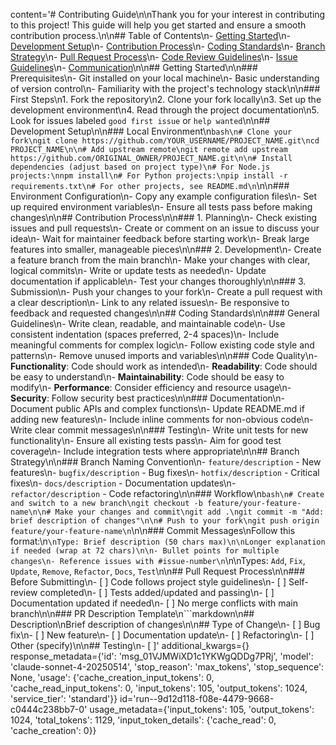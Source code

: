 content='# Contributing Guide\n\nThank you for your interest in contributing to this project! This guide will help you get started and ensure a smooth contribution process.\n\n## Table of Contents\n- [Getting Started](#getting-started)\n- [Development Setup](#development-setup)\n- [Contribution Process](#contribution-process)\n- [Coding Standards](#coding-standards)\n- [Branch Strategy](#branch-strategy)\n- [Pull Request Process](#pull-request-process)\n- [Code Review Guidelines](#code-review-guidelines)\n- [Issue Guidelines](#issue-guidelines)\n- [Communication](#communication)\n\n## Getting Started\n\n### Prerequisites\n- Git installed on your local machine\n- Basic understanding of version control\n- Familiarity with the project\'s technology stack\n\n### First Steps\n1. Fork the repository\n2. Clone your fork locally\n3. Set up the development environment\n4. Read through the project documentation\n5. Look for issues labeled `good first issue` or `help wanted`\n\n## Development Setup\n\n### Local Environment\n```bash\n# Clone your fork\ngit clone https://github.com/YOUR_USERNAME/PROJECT_NAME.git\ncd PROJECT_NAME\n\n# Add upstream remote\ngit remote add upstream https://github.com/ORIGINAL_OWNER/PROJECT_NAME.git\n\n# Install dependencies (adjust based on project type)\n# For Node.js projects:\nnpm install\n# For Python projects:\npip install -r requirements.txt\n# For other projects, see README.md\n```\n\n### Environment Configuration\n- Copy any example configuration files\n- Set up required environment variables\n- Ensure all tests pass before making changes\n\n## Contribution Process\n\n### 1. Planning\n- Check existing issues and pull requests\n- Create or comment on an issue to discuss your idea\n- Wait for maintainer feedback before starting work\n- Break large features into smaller, manageable pieces\n\n### 2. Development\n- Create a feature branch from the main branch\n- Make your changes with clear, logical commits\n- Write or update tests as needed\n- Update documentation if applicable\n- Test your changes thoroughly\n\n### 3. Submission\n- Push your changes to your fork\n- Create a pull request with a clear description\n- Link to any related issues\n- Be responsive to feedback and requested changes\n\n## Coding Standards\n\n### General Guidelines\n- Write clean, readable, and maintainable code\n- Use consistent indentation (spaces preferred, 2-4 spaces)\n- Include meaningful comments for complex logic\n- Follow existing code style and patterns\n- Remove unused imports and variables\n\n### Code Quality\n- **Functionality**: Code should work as intended\n- **Readability**: Code should be easy to understand\n- **Maintainability**: Code should be easy to modify\n- **Performance**: Consider efficiency and resource usage\n- **Security**: Follow security best practices\n\n### Documentation\n- Document public APIs and complex functions\n- Update README.md if adding new features\n- Include inline comments for non-obvious code\n- Write clear commit messages\n\n### Testing\n- Write unit tests for new functionality\n- Ensure all existing tests pass\n- Aim for good test coverage\n- Include integration tests where appropriate\n\n## Branch Strategy\n\n### Branch Naming Convention\n- `feature/description` - New features\n- `bugfix/description` - Bug fixes\n- `hotfix/description` - Critical fixes\n- `docs/description` - Documentation updates\n- `refactor/description` - Code refactoring\n\n### Workflow\n```bash\n# Create and switch to a new branch\ngit checkout -b feature/your-feature-name\n\n# Make your changes and commit\ngit add .\ngit commit -m "Add: brief description of changes"\n\n# Push to your fork\ngit push origin feature/your-feature-name\n```\n\n### Commit Messages\nFollow this format:\n```\nType: Brief description (50 chars max)\n\nLonger explanation if needed (wrap at 72 chars)\n\n- Bullet points for multiple changes\n- Reference issues with #issue-number\n```\n\nTypes: `Add`, `Fix`, `Update`, `Remove`, `Refactor`, `Docs`, `Test`\n\n## Pull Request Process\n\n### Before Submitting\n- [ ] Code follows project style guidelines\n- [ ] Self-review completed\n- [ ] Tests added/updated and passing\n- [ ] Documentation updated if needed\n- [ ] No merge conflicts with main branch\n\n### PR Description Template\n```markdown\n## Description\nBrief description of changes\n\n## Type of Change\n- [ ] Bug fix\n- [ ] New feature\n- [ ] Documentation update\n- [ ] Refactoring\n- [ ] Other (specify)\n\n## Testing\n- [ ]' additional_kwargs={} response_metadata={'id': 'msg_01VJMWiXD1c1YKWgQDDg7PRj', 'model': 'claude-sonnet-4-20250514', 'stop_reason': 'max_tokens', 'stop_sequence': None, 'usage': {'cache_creation_input_tokens': 0, 'cache_read_input_tokens': 0, 'input_tokens': 105, 'output_tokens': 1024, 'service_tier': 'standard'}} id='run--9d12d118-f08e-4479-9668-c0444c238bb7-0' usage_metadata={'input_tokens': 105, 'output_tokens': 1024, 'total_tokens': 1129, 'input_token_details': {'cache_read': 0, 'cache_creation': 0}}
